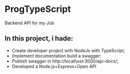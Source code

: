 # ProgTypeScript
Backend API for my Job

## In this project, i hade:
- Create developer project with NodeJs with TypeScript;
- Implement documentation build a swagger;
- Publish swagger in http://localhost:3000/api-docs/;
- Developed a Node.js+Express+Open API 